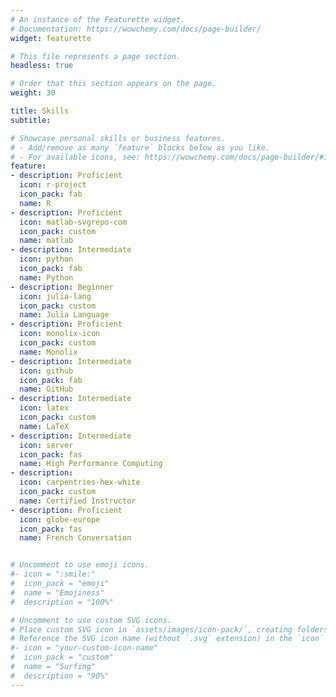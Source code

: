 ```yaml
---
# An instance of the Featurette widget.
# Documentation: https://wowchemy.com/docs/page-builder/
widget: featurette

# This file represents a page section.
headless: true

# Order that this section appears on the page.
weight: 30

title: Skills
subtitle:

# Showcase personal skills or business features.
# - Add/remove as many `feature` blocks below as you like.
# - For available icons, see: https://wowchemy.com/docs/page-builder/#icons
feature:
- description: Proficient
  icon: r-project
  icon_pack: fab
  name: R
- description: Proficient
  icon: matlab-svgrepo-com
  icon_pack: custom
  name: matlab
- description: Intermediate
  icon: python
  icon_pack: fab
  name: Python
- description: Beginner
  icon: julia-lang
  icon_pack: custom
  name: Julia Language
- description: Proficient
  icon: monolix-icon
  icon_pack: custom
  name: Monolix
- description: Intermediate
  icon: github
  icon_pack: fab
  name: GitHub
- description: Intermediate
  icon: latex
  icon_pack: custom
  name: LaTeX
- description: Intermediate
  icon: server  
  icon_pack: fas
  name: High Performance Computing
- description: 
  icon: carpentries-hex-white
  icon_pack: custom
  name: Certified Instructor
- description: Proficient
  icon: globe-europe
  icon_pack: fas
  name: French Conversation


# Uncomment to use emoji icons.
#- icon = ":smile:"
#  icon_pack = "emoji"
#  name = "Emojiness"
#  description = "100%"  

# Uncomment to use custom SVG icons.
# Place custom SVG icon in `assets/images/icon-pack/`, creating folders if necessary.
# Reference the SVG icon name (without `.svg` extension) in the `icon` field.
#- icon = "your-custom-icon-name"
#  icon_pack = "custom"
#  name = "Surfing"
#  description = "90%"
---
```

